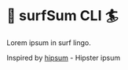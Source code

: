 # 🌊 surfSum CLI 🏄
Lorem ipsum in surf lingo.

Inspired by [hipsum](https://hipsum.co) - Hipster ipsum

<!-- Word lists
    - https://www.wavetribe.com/blogs/surfboards-waves/glossary-of-surfing-terms-and-surf-slang
    - https://www.surfertoday.com/surfing/the-glossary-of-surfing-terms
-->

<!-- TODO:
    - option to start with "Shaka Brah" (flag?)
    - variable sentence lengths
    - capitalize first letter of sentences
        - capitalized wordlist? `strings.ToLower` on non-first word
    - variable paragraph lengths
        - option for returned paragraphs (arg?)
    - random commas to resemble real sentences
    - option to mix in latin lorem ipsum
-->
